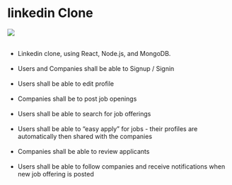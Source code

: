 <h1> linkedin Clone </h1>

<img src="https://miro.medium.com/max/720/1*FVtCyRdJ6KOr4YswTtwMeA.jpeg"/></br></br>

* Linkedin clone, using React, Node.js, and MongoDB.</br></br>
* Users and Companies shall be able to Signup / Signin</br></br>
* Users shall be able to edit profile</br></br>
* Companies shall be to post job openings</br></br>
* Users shall be able to search for job offerings</br></br>
* Users shall be able to “easy apply” for jobs - their profiles are automatically then shared with the companies</br></br>
* Companies shall be able to review applicants</br></br>
* Users shall be able to follow companies and receive notifications when new job offering is posted</br></br>
